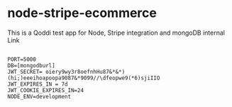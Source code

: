 <h1> node-stripe-ecommerce</h1>
<p>This is a Qoddi test app for Node, Stripe integration and mongoDB internal Link</p>
<code>
PORT=5000
DB=[mongodburl]
JWT_SECRET= oiery9wy3r8oefnhHu87&*&*)(hi;)eeeihoapoopa9087&*9099//\dfeopwe9(*6)sjiIIO
JWT_EXPIRES_IN = 7d
JWT_COOKIE_EXPIRES_IN=24
NODE_ENV=development
</code>
